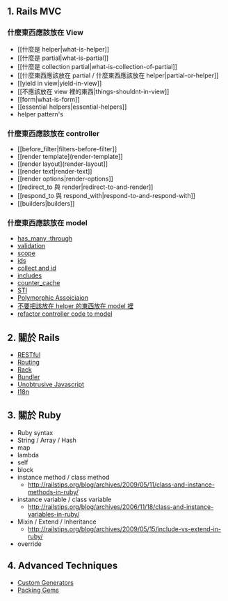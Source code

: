 ## 1. Rails MVC

### 什麼東西應該放在 View

- [[什麼是 helper|what-is-helper]]
- [[什麼是 partial|what-is-partial]]
- [[什麼是 collection partial|what-is-collection-of-partial]]
- [[什麼東西應該放在 partial / 什麼東西應該放在 helper|partial-or-helper]]
- [[yield in view|yield-in-view]]
- [[不應該放在 view 裡的東西|things-shouldnt-in-view]]
- [[form|what-is-form]]
- [[essential helpers|essential-helpers]]
- helper pattern's


### 什麼東西應該放在 controller
- [[before_filter|filters-before-filter]]
- [[render template](render-template]]
- [[render layout](render-layout]]
- [[render text|render-text]]
- [[render options|render-options]]
- [[redirect_to 與 render|redirect-to-and-render]]
- [[respond_to 與 respond_with|respond-to-and-respond-with]]
- [[builders|builders]]

### 什麼東西應該放在 model

- [has_many :through](/wiki/has-many-through)
- [validation](/wiki/what-is-validation)
- [scope](/wiki/what-is-scope)
- [ids](/wiki/what-is-ids)
- [collect and id](/wiki/collect-and-id)
- [includes](/wiki/what-is-includes)
- [counter_cache](/wiki/what-is-counter-cache)
- [STI](/wiki/what-is-sti)
- [Polymorphic Assoiciaion](/wiki/polymorphic-assoiciaion)
- [不要把該放在 helper 的東西放在 model 裡](/wiki/dont-put-helper-in-model)
- [refactor controller code to model](refactor-controller-code-to-model)

## 2. 關於 Rails

* [RESTful](/wiki/what-is-restful)
* [Routing](/wiki/what-is-routing)
* [Rack](/wiki/what-is-rack)
* [Bundler](/wiki/what-is-bundler)
* [Unobtrusive Javascript](/wiki/what-is-unobtrusive-javascript)
* [I18n](/wiki/what-is-i18n)


## 3. 關於 Ruby
* Ruby syntax
* String / Array / Hash
* map
* lambda
* self
* block
* instance method / class method
  - <http://railstips.org/blog/archives/2009/05/11/class-and-instance-methods-in-ruby/>
* instance variable / class variable
  - <http://railstips.org/blog/archives/2006/11/18/class-and-instance-variables-in-ruby/>
* Mixin / Extend / Inheritance
  - <http://railstips.org/blog/archives/2009/05/15/include-vs-extend-in-ruby/>
* override

## 4. Advanced Techniques

* [Custom Generators](/wiki/custom-generators)
* [Packing Gems](/wiki/packing-gems)
